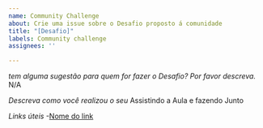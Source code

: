 ```yaml
---
name: Community Challenge
about: Crie uma issue sobre o Desafio proposto á comunidade
title: "[Desafio]"
labels: Community challenge
assignees: ''

---
```


*tem alguma sugestão para quem for fazer o Desafio? Por favor descreva.*
N/A

*Descreva como você realizou o seu*
Assistindo a Aula e fazendo Junto

*Links úteis*
-[Nome do link](URL)
